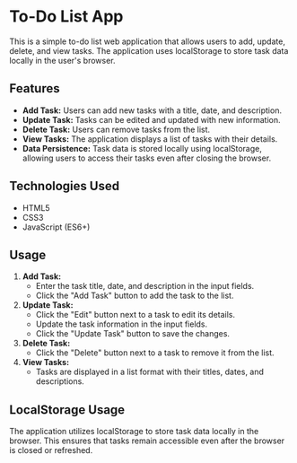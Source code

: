 <h1>To-Do List App</h1>

<p>This is a simple to-do list web application that allows users to add, update, delete, and view tasks. The application uses localStorage to store task data locally in the user's browser.</p>

<h2>Features</h2>

<ul>
  <li><strong>Add Task:</strong> Users can add new tasks with a title, date, and description.</li>
  <li><strong>Update Task:</strong> Tasks can be edited and updated with new information.</li>
  <li><strong>Delete Task:</strong> Users can remove tasks from the list.</li>
  <li><strong>View Tasks:</strong> The application displays a list of tasks with their details.</li>
  <li><strong>Data Persistence:</strong> Task data is stored locally using localStorage, allowing users to access their tasks even after closing the browser.</li>
</ul>

<h2>Technologies Used</h2>

<ul>
  <li>HTML5</li>
  <li>CSS3</li>
  <li>JavaScript (ES6+)</li>
</ul>

<h2>Usage</h2>

<ol>
  <li><strong>Add Task:</strong>
    <ul>
      <li>Enter the task title, date, and description in the input fields.</li>
      <li>Click the "Add Task" button to add the task to the list.</li>
    </ul>
  </li>
  <li><strong>Update Task:</strong>
    <ul>
      <li>Click the "Edit" button next to a task to edit its details.</li>
      <li>Update the task information in the input fields.</li>
      <li>Click the "Update Task" button to save the changes.</li>
    </ul>
  </li>
  <li><strong>Delete Task:</strong>
    <ul>
      <li>Click the "Delete" button next to a task to remove it from the list.</li>
    </ul>
  </li>
  <li><strong>View Tasks:</strong>
    <ul>
      <li>Tasks are displayed in a list format with their titles, dates, and descriptions.</li>
    </ul>
  </li>
</ol>
<h2>LocalStorage Usage</h2>

<p>The application utilizes localStorage to store task data locally in the browser. This ensures that tasks remain accessible even after the browser is closed or refreshed.</p>
